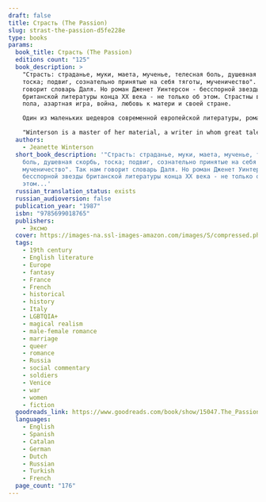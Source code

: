 ```yaml
---
draft: false
title: Страсть (The Passion)
slug: strast-the-passion-d5fe228e
type: books
params:
  book_title: Страсть (The Passion)
  editions count: "125"
  book_description: >
    "Страсть: страданье, муки, маета, мученье, телесная боль, душевная скорбь,
    тоска; подвиг, сознательно принятые на себя тяготы, мученичество". Так нам
    говорит словарь Даля. Но роман Дженет Уинтерсон - бесспорной звезды
    британской литературы конца XX века - не только об этом. Страстны влечения
    пола, азартная игра, война, любовь к матери и своей стране.

    Один из маленьких шедевров современной европейской литературы, роман `Страсть` - впервые на русском языке.

    "Winterson is a master of her material, a writer in whom great talent deeply abides." — Vanity Fair First published to great acclaim in 1987, this arresting, elegant novel from Jeanette Winterson uses Napolean’s Europe as the setting for a tantalizing surrealistic romance between an observer of history and a creature of fantasy. Jeanette Winterson’s novels have established her as one of the most important young writers in world literature. The Passion  is perhaps her most highly acclaimed work, a modern classic that confirms her special claim on the novel. Set during the tumultuous years of the Napoleonic Wars,  The Passion  intertwines the destinies of two remarkable people: Henri, a simple French soldier, who follows Napoleon from glory to Russian ruin; and Villanelle, the red-haired, web-footed daughter of a Venetian boatman, whose husband has gambled away her heart. In Venice’s compound of carnival, chance, and darkness, the pair meet their singular destiny.In her unique and mesmerizing voice, Winterson blends reality with fantasy, dream, and imagination to weave a hypnotic tale with stunning effects.
  authors:
    - Jeanette Winterson
  short_book_description: '"Страсть: страданье, муки, маета, мученье, телесная
    боль, душевная скорбь, тоска; подвиг, сознательно принятые на себя тяготы,
    мученичество". Так нам говорит словарь Даля. Но роман Дженет Уинтерсон -
    бесспорной звезды британской литературы конца XX века - не только об
    этом...'
  russian_translation_status: exists
  russian_audioversion: false
  publication_year: "1987"
  isbn: "9785699018765"
  publishers:
    - Эксмо
  cover: https://images-na.ssl-images-amazon.com/images/S/compressed.photo.goodreads.com/books/1203799610i/2885232.jpg
  tags:
    - 19th century
    - English literature
    - Europe
    - fantasy
    - France
    - French
    - historical
    - history
    - Italy
    - LGBTQIA+
    - magical realism
    - male-female romance
    - marriage
    - queer
    - romance
    - Russia
    - social commentary
    - soldiers
    - Venice
    - war
    - women
    - fiction
  goodreads_link: https://www.goodreads.com/book/show/15047.The_Passion
  languages:
    - English
    - Spanish
    - Catalan
    - German
    - Dutch
    - Russian
    - Turkish
    - French
  page_count: "176"
---
```


